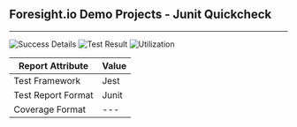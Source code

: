 
## Foresight.io Demo Projects - Junit Quickcheck

---
![Success Details](http://foresight.service.thundra.us/public/api/v1/badge/success?repoId=4f9bd2c4-68bd-4294-8dff-0b33d906e8a6)
![Test Result](http://foresight.service.thundra.us/public/api/v1/badge/test?repoId=4f9bd2c4-68bd-4294-8dff-0b33d906e8a6)
![Utilization](http://foresight.service.thundra.us/public/api/v1/badge/utilization?repoId=4f9bd2c4-68bd-4294-8dff-0b33d906e8a6)


| Report Attribute  | Value   |
|---|---|
| Test Framework  | Jest |
| Test Report Format | Junit |
| Coverage Format | --- |
